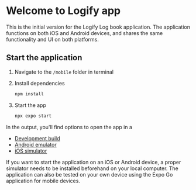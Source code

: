 # Welcome to Logify app

This is the initial version for the Logify Log book application. The application functions on both iOS and Android devices, and shares the same functionality and UI on both platforms.

## Start the application

1. Navigate to the `/mobile` folder in terminal

2. Install dependencies

   ```bash
   npm install
   ```

3. Start the app

   ```bash
   npx expo start
   ```

In the output, you'll find options to open the app in a

- [Development build](https://docs.expo.dev/develop/development-builds/introduction/)
- [Android emulator](https://docs.expo.dev/workflow/android-studio-emulator/)
- [iOS simulator](https://docs.expo.dev/workflow/ios-simulator/)

If you want to start the application on an iOS or Android device, a proper simulator needs to be installed beforehand on your local computer. The application can also be tested on your own device using the Expo Go application for mobile devices.
